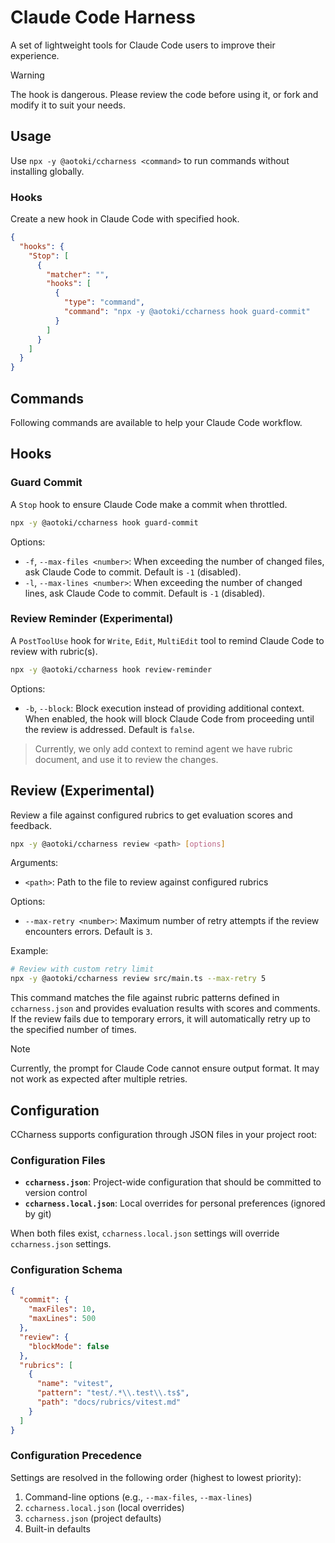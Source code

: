 # Claude Code Harness

A set of lightweight tools for Claude Code users to improve their experience.

> [!WARNING]
> The hook is dangerous. Please review the code before using it, or fork and modify it to suit your needs.

## Usage

Use `npx -y @aotoki/ccharness <command>` to run commands without installing globally.

### Hooks

Create a new hook in Claude Code with specified hook.

```json
{
  "hooks": {
    "Stop": [
      {
        "matcher": "",
        "hooks": [
          {
            "type": "command",
            "command": "npx -y @aotoki/ccharness hook guard-commit"
          }
        ]
      }
    ]
  }
}
```

## Commands

Following commands are available to help your Claude Code workflow.

## Hooks

### Guard Commit

A `Stop` hook to ensure Claude Code make a commit when throttled.

```bash
npx -y @aotoki/ccharness hook guard-commit
```

Options:

- `-f`, `--max-files <number>`: When exceeding the number of changed files, ask Claude Code to commit. Default is `-1` (disabled).
- `-l`, `--max-lines <number>`: When exceeding the number of changed lines, ask Claude Code to commit. Default is `-1` (disabled).

### Review Reminder (Experimental)

A `PostToolUse` hook for `Write`, `Edit`, `MultiEdit` tool to remind Claude Code to review with rubric(s).

```bash
npx -y @aotoki/ccharness hook review-reminder
```

Options:

- `-b`, `--block`: Block execution instead of providing additional context. When enabled, the hook will block Claude Code from proceeding until the review is addressed. Default is `false`.

> Currently, we only add context to remind agent we have rubric document, and use it to review the changes.

## Review (Experimental)

Review a file against configured rubrics to get evaluation scores and feedback.

```bash
npx -y @aotoki/ccharness review <path> [options]
```

Arguments:

- `<path>`: Path to the file to review against configured rubrics

Options:

- `--max-retry <number>`: Maximum number of retry attempts if the review encounters errors. Default is `3`.

Example:

```bash
# Review with custom retry limit
npx -y @aotoki/ccharness review src/main.ts --max-retry 5
```

This command matches the file against rubric patterns defined in `ccharness.json` and provides evaluation results with scores and comments. If the review fails due to temporary errors, it will automatically retry up to the specified number of times.

> [!NOTE]
> Currently, the prompt for Claude Code cannot ensure output format. It may not work as expected after multiple retries.

## Configuration

CCharness supports configuration through JSON files in your project root:

### Configuration Files

- **`ccharness.json`**: Project-wide configuration that should be committed to version control
- **`ccharness.local.json`**: Local overrides for personal preferences (ignored by git)

When both files exist, `ccharness.local.json` settings will override `ccharness.json` settings.

### Configuration Schema

```json
{
  "commit": {
    "maxFiles": 10,
    "maxLines": 500
  },
  "review": {
    "blockMode": false
  },
  "rubrics": [
    {
      "name": "vitest",
      "pattern": "test/.*\\.test\\.ts$",
      "path": "docs/rubrics/vitest.md"
    }
  ]
}
```

### Configuration Precedence

Settings are resolved in the following order (highest to lowest priority):

1. Command-line options (e.g., `--max-files`, `--max-lines`)
2. `ccharness.local.json` (local overrides)
3. `ccharness.json` (project defaults)
4. Built-in defaults
